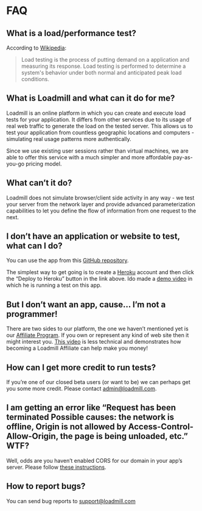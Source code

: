 
# FAQ

## What is a load/performance test?

According to [Wikipedia](https://en.wikipedia.org/wiki/Load_testing):
> Load testing is the process of putting demand on a application and measuring its response. Load testing is performed to determine a system's behavior under both normal and anticipated peak load conditions.

## What is Loadmill and what can it do for me?

Loadmill is an online platform in which you can create and execute load tests for your application. It differs from other services due to its usage of real web traffic to generate the load on the tested server. This allows us to test your application from countless geographic locations and computers - simulating real usage patterns more authentically.

Since we use existing user sessions rather than virtual machines, we are able to offer this service with a much simpler and more affordable pay-as-you-go pricing model.

## What can’t it do?

Loadmill does not simulate browser/client side activity in any way - we test your server from the network layer and provide advanced parameterization capabilities to let you define the flow of information from one request to the next.

## I don’t have an application or website to test, what can I do?

You can use the app from this [GitHub repository](https://github.com/idoco/ghost-test-app#deploying-on-heroku).

The simplest way to get going is to create a [Heroku](https://www.heroku.com) account and then click the “Deploy to Heroku” button in the link above. Ido made a [demo video](https://www.youtube.com/watch?v=xls52YFvUno) in which he is running a test on this app.

## But I don’t want an app, cause… I’m not a programmer!

There are two sides to our platform, the one we haven’t mentioned yet is our [Affiliate Program](LINK_REQUIRED). If you own or represent any kind of web site then it might interest you. [This video](https://www.youtube.com/watch?v=6Effnw38oog) is less technical and demonstrates how becoming a Loadmill Affiliate can help make you money!

## How can I get more credit to run tests?
If you’re one of our closed beta users (or want to be) we can perhaps get you some more credit. Please contact [admin@loadmill.com](mailto:admin@loadmill.com).

## I am getting an error like “Request has been terminated Possible causes: the network is offline, Origin is not allowed by Access-Control-Allow-Origin, the page is being unloaded, etc.” WTF?
Well, odds are you haven’t enabled CORS for our domain in your app’s server. Please follow [these instructions](#testing-with-cors).

## How to report bugs?

You can send bug reports to [support@loadmill.com](mailto:support@loadmill.com)




